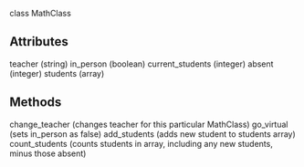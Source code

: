 class MathClass

Attributes
----------
teacher (string)
in_person (boolean)
current_students (integer)
absent (integer)
students (array)

Methods
-------
change_teacher (changes teacher for this particular MathClass)
go_virtual (sets in_person as false)
add_students (adds new student to students array)
count_students (counts students in array, including any new students, minus those absent)
